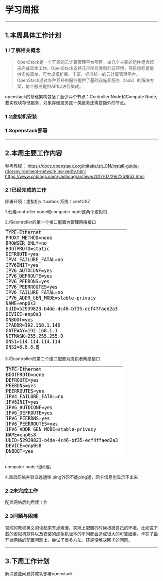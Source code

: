 # 学习周报


---

## 1.本周具体工作计划
### 1.1了解相关概念

> OpenStack是一个开源的云计算管理平台项目，由几个主要的组件组合起来完成具体工作。OpenStack支持几乎所有类型的云环境，项目目标是提供实施简单、可大规模扩展、丰富、标准统一的云计算管理平台。OpenStack通过各种互补的服务提供了基础设施即服务（IaaS）的解决方案，每个服务提供API以进行集成。

openstack的基础架构包括了至少两个节点：Controller Node和Compute Node,要实现块存储服务，对象存储服务这一类服务还需要额外的节点。

### 1.2虚拟机安装

### 1.3openstack部署

---

## 2.本周主要工作内容
参考教程：
https://docs.openstack.org/mitaka/zh_CN/install-guide-rdo/environment-networking-verify.html
https://www.cnblogs.com/yaohong/archive/2017/07/29/7251852.html

### 2.1已经完成的工作
部署环境：虚拟机virtualbox
系统：centOS7

1.创建controller node和computer node这两个虚拟机

2.将controller的第一个接口配置为管理网络接口

![controller-interface1][1]

3.将controller的第二个接口配置为提供者网络接口

 ![controller-interface12][2]
 
 computer node 也同理，
 
4.重启网络并验证连通性
ping外网不能ping通，网卡信息也显示不出来

### 2.2未完成工作

配置网络后的后续工作

### 2.3问题与困难

官网的教程英文的读起来有点难懂，实际上配置的时候根据自己的环境，比如说下载的虚拟机软件以及安装的虚拟机版本的不同都会造成很大的可变因素。卡在了最开始网络的配置问题上，尝试了很多方法，还是没解决网卡的问题。

---

## 3.下周工作计划

解决这些问题并成功部署openstack


  [1]: https://raw.githubusercontent.com/flowerfanfan/Markdown-Picture/master/controller-interface1.png
  [2]: https://raw.githubusercontent.com/flowerfanfan/Markdown-Picture/master/controller-interface2.png
